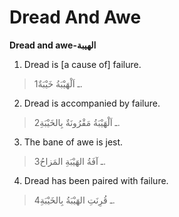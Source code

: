 Dread And Awe
=============

**Dread and awe-الهيبة**

1. Dread is [a cause of] failure.

> 1ـ اَلْهَيْبَةُ خَيْبَةٌ.

2. Dread is accompanied by failure.

> 2ـ اَلْهَيْبَةُ مَقْرُونَةٌ بِالخَيْبَةِ.

3. The bane of awe is jest.

> 3ـ آفَةُ الهَيْبَةِ المَزاحُ.

4. Dread has been paired with failure.

> 4ـ قُرِنَتِ الهَيْبَةُ بِالخَيْبَةِ.


